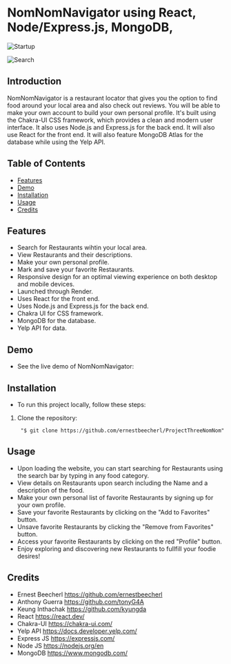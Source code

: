 # NomNomNavigator using React, Node/Express.js, MongoDB, 

![Startup](.PNG)

![Search](.PNG)

## Introduction

NomNomNavigator is a restaurant locator that gives you the option to find food around your local area and also check out reviews. You will be able to make your own account to build your own personal profile. It's built using the Chakra-UI CSS framework, which provides a clean and modern user interface. It also uses Node.js and Express.js for the back end. It will also use React for the front end. It will also feature MongoDB Atlas for the database while using the Yelp API.

## Table of Contents
- [Features](#features)
- [Demo](#demo)
- [Installation](#installation)
- [Usage](#usage)
- [Credits](#credits)

##  Features

- Search for Restaurants wihtin your local area.
- View Restaurants and their descriptions.
- Make your own personal profile.
- Mark and save your favorite Restaurants.
- Responsive design for an optimal viewing experience on both desktop and mobile devices.
- Launched through Render.
- Uses React for the front end.
- Uses Node.js and Express.js for the back end.
- Chakra UI for CSS framework.
- MongoDB for the database.
- Yelp API for data.

## Demo

-   See the live demo of NomNomNavigator: 

## Installation

- To run this project locally, follow these steps:

1. Clone the repository: 

        "$ git clone https://github.com/ernestbeecherl/ProjectThreeNomNom"

## Usage

-   Upon loading the website, you can start searching for Restaurants using the search bar by typing in any food category.
-   View details on Restaurants upon search including the Name and a description of the food.
-   Make your own personal list of favorite Restaurants by signing up for your own profile.
-   Save your favorite Restaurants by clicking on the "Add to Favorites" button.
-   Unsave favorite Restaurants by clicking the "Remove from Favorites" button.
-   Access your favorite Restaurants by clicking on the red "Profile" button.
-   Enjoy exploring and discovering new Restaurants to fullfill your foodie desires!

## Credits

- Ernest Beecherl https://github.com/ernestbeecherl
- Anthony Guerra  https://github.com/tonyG4A
- Keung Inthachak https://github.com/kyungda
- React https://react.dev/
- Chakra-UI https://chakra-ui.com/
- Yelp API https://docs.developer.yelp.com/
- Express JS https://expressjs.com/
- Node JS https://nodejs.org/en
- MongoDB https://www.mongodb.com/